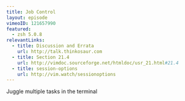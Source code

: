 ```yaml
---
title: Job Control
layout: episode
vimeoID: 121657990
featured:
  - zsh 5.0.8
relevantLinks:
  - title: Discussion and Errata
    url: http://talk.thinkosaur.com
  - title: Section 21.4
    url: http://vimdoc.sourceforge.net/htmldoc/usr_21.html#21.4
  - title: session-options
    url: http://vim.watch/sessionoptions
---
```


Juggle multiple tasks in the terminal
